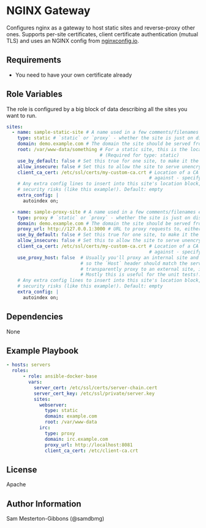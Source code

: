 NGINX Gateway
=========

Configures nginx as a gateway to host static sites and reverse-proxy
other ones. Supports per-site certificates, client certificate authentication
(mutual TLS) and uses an NGINX config from [nginxconfig.io](https://nginxconfig.io).

Requirements
------------

- You need to have your own certificate already

Role Variables
--------------

The role is configured by a big block of data describing all the sites you
want to run.

```yaml
sites:
  - name: sample-static-site # A name used in a few comments/filenames etc. (Required)
    type: static # `static` or `proxy` - whether the site is just on disk, or a reverse proxy (Required)
    domain: demo.example.com # The domain the site should be served from - you'll have to sort DNS yourself (Required)
    root: /var/www-data/something # For a static site, this is the location that the site's files are served from
                                  # (Required for type: static)
    use_by_default: false # Set this true for one site, to make it the one responded to by IP, Default: False
    allow_insecure: false # Set this to allow the site to serve unencrypted (caution, security risk!). Default: False
    client_ca_cert: /etc/ssl/certs/my-custom-ca.crt # Location of a CA cert that client certificates should be validated
                                                    # against - specifying makes client cert mandatory. Default: empty
    # Any extra config lines to insert into this site's location block, although make sure you don't cause accidental
    # security risks (like this example!). Default: empty
    extra_config: |
      autoindex on;

  - name: sample-proxy-site # A name used in a few comments/filenames etc. (Required)
    type: proxy # `static` or `proxy` - whether the site is just on disk, or a reverse proxy (Required)
    domain: demo.example.com # The domain the site should be served from - you'll have to sort DNS yourself (Required)
    proxy_url: http://127.0.0.1:3000 # URL to proxy requests to, either localhost or remote (Required for type `proxy`)
    use_by_default: false # Set this true for one site, to make it the one responded to by IP, Default: False
    allow_insecure: false # Set this to allow the site to serve unencrypted (caution, security risk!). Default: False
    client_ca_cert: /etc/ssl/certs/my-custom-ca.crt # Location of a CA cert that client certificates should be validated
                                                    # against - specifying makes client cert mandatory. Default: empty
    use_proxy_host: false  # Usually you'll proxy an internal site and this webserver will be it's canonical location,
                           # so the `Host` header should match the server name. However sometimes you'll want to
                           # transparently proxy to an external site, in which case you need `use_proxy_host: True`.
                           # Mostly this is useful for the unit tests!. Default: False
    # Any extra config lines to insert into this site's location block, although make sure you don't cause accidental
    # security risks (like this example!). Default: empty
    extra_config: |
      autoindex on;
```

Dependencies
------------

None

Example Playbook
----------------

```yaml
- hosts: servers
  roles:
      - role: ansible-docker-base
        vars:
          server_cert: /etc/ssl/certs/server-chain.cert
          server_cert_key: /etc/ssl/private/server.key
          sites:
            webserver:
              type: static
              domain: example.com
              root: /var/www-data
            irc:
              type: proxy
              domain: irc.example.com
              proxy_url: http://localhost:8081
              client_ca_cert: /etc/client-ca.crt
```
License
-------

Apache

Author Information
------------------

Sam Mesterton-Gibbons (@samdbmg)
